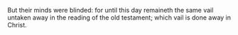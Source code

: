 But their minds were blinded: for until this day remaineth the same vail untaken away in the reading of the old testament; which vail is done away in Christ.

